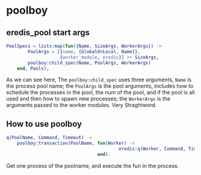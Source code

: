 # poolboy

## eredis_pool start args

``` erlang
PoolSpecs = lists:map(fun({Name, SizeArgs, WorkerArgs}) ->
        PoolArgs = [{name, {GlobalOrLocal, Name}},
                    {worker_module, eredis}] ++ SizeArgs,
        poolboy:child_spec(Name, PoolArgs, WorkerArgs)
    end, Pools),
```
As we can see here, The `poolboy:child_spec` uses three arguments, `Name` is the process pool name; the `PoolArgs` is the pool arguments, includes how to schedule the processes in the pool, the num of the pool, and if the pool is all used and then how to spawn new processes; the `WorkerArgs` is the arguments passed to the worker modules.
Very Straghtword.

## How to use poolboy

``` erlang
q(PoolName, Command, Timeout) ->
    poolboy:transaction(PoolName, fun(Worker) ->
                                          eredis:q(Worker, Command, Timeout)
                                  end).
```
Get one process of the poolname, and execute the fun in the process.
